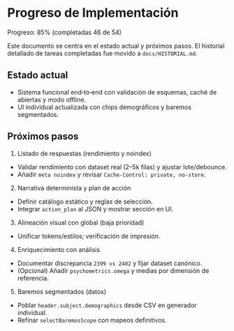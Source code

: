 # Progreso de Implementación
<!-- progress:start -->
Progreso: 85% (completadas 46 de 54)
<!-- progress:end -->

Este documento se centra en el estado actual y próximos pasos. El historial detallado de tareas completadas fue movido a `docs/HISTORIAL.md`.

## Estado actual

- Sistema funcional end‑to‑end con validación de esquemas, caché de abiertas y modo offline.
- UI individual actualizada con chips demográficos y baremos segmentados.

## Próximos pasos

1) Listado de respuestas (rendimiento y noindex)
- Validar rendimiento con dataset real (2–5k filas) y ajustar lote/debounce.
- Añadir `meta noindex` y revisar `Cache-Control: private, no-store`.

2) Narrativa determinista y plan de acción
- Definir catálogo estático y reglas de selección.
- Integrar `action_plan` al JSON y mostrar sección en UI.

3) Alineación visual con global (baja prioridad)
- Unificar tokens/estilos; verificación de impresión.

4) Enriquecimiento con análisis
- Documentar discrepancia `2399 vs 2402` y fijar dataset canónico.
- (Opcional) Añadir `psychometrics.omega` y medias por dimensión de referencia.

5) Baremos segmentados (datos)
- Poblar `header.subject.demographics` desde CSV en generador individual.
- Refinar `selectBaremosScope` con mapeos definitivos.


